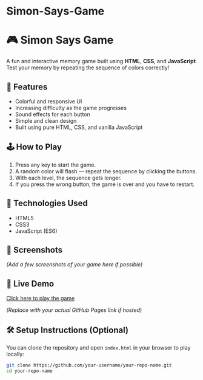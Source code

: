 # Simon-Says-Game
# 🎮 Simon Says Game

A fun and interactive memory game built using **HTML**, **CSS**, and **JavaScript**. Test your memory by repeating the sequence of colors correctly!

## 🚀 Features

- Colorful and responsive UI
- Increasing difficulty as the game progresses
- Sound effects for each button
- Simple and clean design
- Built using pure HTML, CSS, and vanilla JavaScript

## 🕹️ How to Play

1. Press any key to start the game.
2. A random color will flash — repeat the sequence by clicking the buttons.
3. With each level, the sequence gets longer.
4. If you press the wrong button, the game is over and you have to restart.

## 📂 Technologies Used

- HTML5
- CSS3
- JavaScript (ES6)

## 📸 Screenshots

*(Add a few screenshots of your game here if possible)*

## 🔗 Live Demo

[Click here to play the game](https://your-username.github.io/your-repo-name)

*(Replace with your actual GitHub Pages link if hosted)*

## 🛠️ Setup Instructions (Optional)

You can clone the repository and open `index.html` in your browser to play locally:

```bash
git clone https://github.com/your-username/your-repo-name.git
cd your-repo-name

